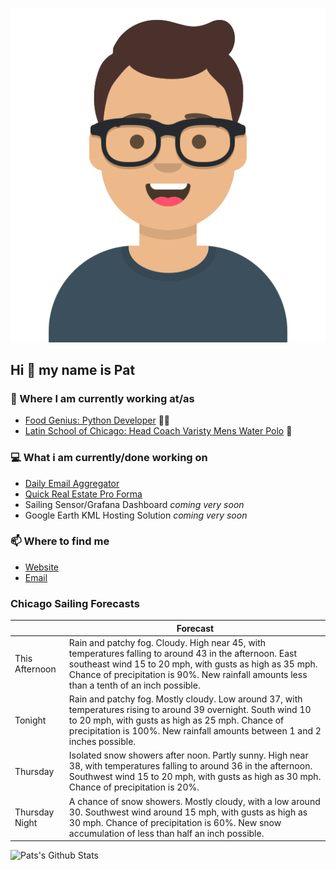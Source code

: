 [![Social banner for p-j-falconer](https://raw.githubusercontent.com/P-J-FALCONER/P-J-FALCONER/master/assets/avataaars.svg)](https://patfalconer.com/)
## Hi :wave: my name is Pat

### 💼 Where I am currently working at/as
- [Food Genius: Python Developer](https://getfoodgenius.com/) 🍔🐍
- [Latin School of Chicago: Head Coach Varisty Mens Water Polo](https://www.latinschool.org/) 🤽


### 💻 What i am currently/done working on
 - [Daily Email Aggregator](https://github.com/P-J-FALCONER/dott_daily_mail)
 - [Quick Real Estate Pro Forma](https://github.com/P-J-FALCONER/henry)
 - Sailing Sensor/Grafana Dashboard *coming very soon*
 - Google Earth KML Hosting Solution *coming very soon*

### 📫 Where to find me
 - [Website](https://patfalconer.com/)
 - [Email](mailto:patrick.j.falconer@gmail.com)


### Chicago Sailing Forecasts
|   | Forecast  |
|---|---|
| This Afternoon | Rain and patchy fog. Cloudy. High near 45, with temperatures falling to around 43 in the afternoon. East southeast wind 15 to 20 mph, with gusts as high as 35 mph. Chance of precipitation is 90%. New rainfall amounts less than a tenth of an inch possible. |
| Tonight | Rain and patchy fog. Mostly cloudy. Low around 37, with temperatures rising to around 39 overnight. South wind 10 to 20 mph, with gusts as high as 25 mph. Chance of precipitation is 100%. New rainfall amounts between 1 and 2 inches possible. |
| Thursday | Isolated snow showers after noon. Partly sunny. High near 38, with temperatures falling to around 36 in the afternoon. Southwest wind 15 to 20 mph, with gusts as high as 30 mph. Chance of precipitation is 20%. |
| Thursday Night | A chance of snow showers. Mostly cloudy, with a low around 30. Southwest wind around 15 mph, with gusts as high as 30 mph. Chance of precipitation is 60%. New snow accumulation of less than half an inch possible. |

![Pats's Github Stats](https://github-readme-stats.vercel.app/api?username=p-j-falconer&show_icons=true&theme=radical)
